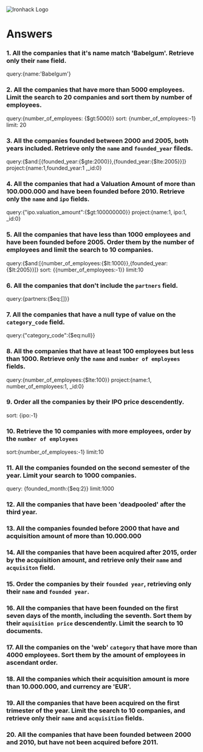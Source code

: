 ![Ironhack Logo](https://i.imgur.com/1QgrNNw.png)

# Answers

### 1. All the companies that it's name match 'Babelgum'. Retrieve only their `name` field.

query:{name:'Babelgum'}

### 2. All the companies that have more than 5000 employees. Limit the search to 20 companies and sort them by **number of employees**.

query:{number_of_employees: {$gt:5000}}
sort: {number_of_employees:-1}
limit: 20

### 3. All the companies founded between 2000 and 2005, both years included. Retrieve only the `name` and `founded_year` fileds.

query:{$and:[{founded_year:{$gte:2000}},{founded_year:{$lte:2005}}]}
project:{name:1,founded_year:1 ,_id:0}

### 4. All the companies that had a Valuation Amount of more than 100.000.000 and have been founded before 2010. Retrieve only the `name` and `ipo` fields.

query:{"ipo.valuation_amount":{$gt:100000000}}
project:{name:1, ipo:1, _id:0}

### 5. All the companies that have less than 1000 employees and have been founded before 2005. Order them by the number of employees and limit the search to 10 companies.

query:{$and:[{number_of_employees:{$lt:1000}},{founded_year:{$lt:2005}}]}
sort: {{number_of_employees:-1}}
limit:10

### 6. All the companies that don't include the `partners` field.

query:{partners:{$eq:[]}}


### 7. All the companies that have a null type of value on the `category_code` field.

query:{"category_code":{$eq:null}}

### 8. All the companies that have at least 100 employees but less than 1000. Retrieve only the `name` and `number of employees` fields.

query:{number_of_employees:{$lte:100}}
project:{name:1, number_of_employees:1, _id:0}

### 9. Order all the companies by their IPO price descendently.

sort: {ipo:-1}

### 10. Retrieve the 10 companies with more employees, order by the `number of employees`

sort:{number_of_employees:-1}
limit:10

### 11. All the companies founded on the second semester of the year. Limit your search to 1000 companies.

query: {founded_month:{$eq:2}}
limit:1000

### 12. All the companies that have been 'deadpooled' after the third year.

<!-- Your Code Goes Here -->

### 13. All the companies founded before 2000 that have and acquisition amount of more than 10.000.000

<!-- Your Code Goes Here -->

### 14. All the companies that have been acquired after 2015, order by the acquisition amount, and retrieve only their `name` and `acquisiton` field.

<!-- Your Code Goes Here -->

### 15. Order the companies by their `founded year`, retrieving only their `name` and `founded year`.

<!-- Your Code Goes Here -->

### 16. All the companies that have been founded on the first seven days of the month, including the seventh. Sort them by their `aquisition price` descendently. Limit the search to 10 documents.

<!-- Your Code Goes Here -->

### 17. All the companies on the 'web' `category` that have more than 4000 employees. Sort them by the amount of employees in ascendant order.

<!-- Your Code Goes Here -->

### 18. All the companies which their acquisition amount is more than 10.000.000, and currency are 'EUR'.

<!-- Your Code Goes Here -->

### 19. All the companies that have been acquired on the first trimester of the year. Limit the search to 10 companies, and retrieve only their `name` and `acquisition` fields.

<!-- Your Code Goes Here -->

### 20. All the companies that have been founded between 2000 and 2010, but have not been acquired before 2011.

<!-- Your Code Goes Here -->

